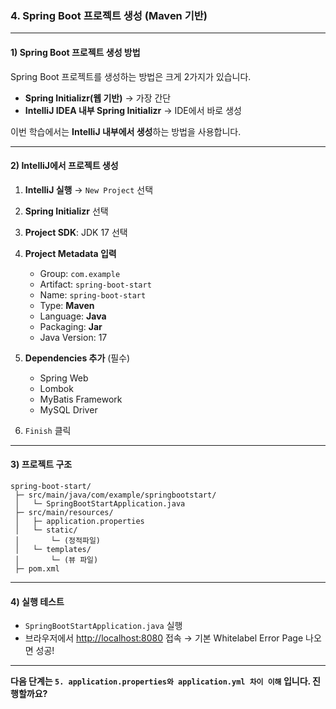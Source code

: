 ### 4. Spring Boot 프로젝트 생성 (Maven 기반)

---

#### 1) **Spring Boot 프로젝트 생성 방법**

Spring Boot 프로젝트를 생성하는 방법은 크게 2가지가 있습니다.

* **Spring Initializr(웹 기반)** → 가장 간단
* **IntelliJ IDEA 내부 Spring Initializr** → IDE에서 바로 생성

이번 학습에서는 **IntelliJ 내부에서 생성**하는 방법을 사용합니다.

---

#### 2) **IntelliJ에서 프로젝트 생성**

1. **IntelliJ 실행** → `New Project` 선택
2. **Spring Initializr** 선택
3. **Project SDK**: JDK 17 선택
4. **Project Metadata 입력**

   * Group: `com.example`
   * Artifact: `spring-boot-start`
   * Name: `spring-boot-start`
   * Type: **Maven**
   * Language: **Java**
   * Packaging: **Jar**
   * Java Version: 17
5. **Dependencies 추가** (필수)

   * Spring Web
   * Lombok
   * MyBatis Framework
   * MySQL Driver
6. `Finish` 클릭

---

#### 3) **프로젝트 구조**

```
spring-boot-start/
 ├─ src/main/java/com/example/springbootstart/
 │   └─ SpringBootStartApplication.java
 ├─ src/main/resources/
 │   ├─ application.properties
 │   └─ static/
 │       └─ (정적파일)
 │   └─ templates/
 │       └─ (뷰 파일)
 ├─ pom.xml
```

---

#### 4) **실행 테스트**

* `SpringBootStartApplication.java` 실행
* 브라우저에서 [http://localhost:8080](http://localhost:8080) 접속 → 기본 Whitelabel Error Page 나오면 성공!

---

**다음 단계는 `5. application.properties와 application.yml 차이 이해` 입니다. 진행할까요?**
